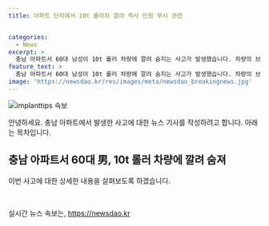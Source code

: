 ```yaml
---
title: 아파트 단지에서 10t 롤러차 깔려 즉사 민원 무시 관련


categories:
  - News
excerpt: >
  충남 아파트서 60대 남성이 10t 롤러 차량에 깔려 숨지는 사고가 발생했습니다. 차량의 브레이크 고장으로 주차된 차량을 들이받고 피해자를 밟고 지나갔는데, 공사로 인한 안전 문제가 이어지고 있습니다. 주민들의 민원에도 불구하고 적극적인 대처가 이뤄지지 않아 안전 사고가 발생했습니다. 해당 사고의 원인과 안전 관리 이행 여부에 대한 조사가 진행 중입니다.
feature_text: >
  충남 아파트서 60대 남성이 10t 롤러 차량에 깔려 숨지는 사고가 발생했습니다. 차량의 브레이크 고장으로 주차된 차량을 들이받고 피해자를 밟고 지나갔는데, 공사로 인한 안전 문제가 이어지고 있습니다. 주민들의 민원에도 불구하고 적극적인 대처가 이뤄지지 않아 안전 사고가 발생했습니다. 해당 사고의 원인과 안전 관리 이행 여부에 대한 조사가 진행 중입니다.
image: 'https://newsdao.kr/res/images/meta/newsdao_breakingnews.jpg'
---
```


<p><img src="https://newsdao.kr/res/images/meta/newsdao_breakingnews.jpg" alt="implanttips 속보" /></p>

<p>안녕하세요. 충남 아파트에서 발생한 사고에 대한 뉴스 기사를 작성하려고 합니다. 아래는 목차입니다.</p>

<h2 data-ke-size="size26">충남 아파트서 60대 男, 10t 롤러 차량에 깔려 숨져</h2>

<p>이번 사고에 대한 상세한 내용을 살펴보도록 하겠습니다.</p>

<p data-ke-size="size16">&nbsp;</p>
실시간 뉴스 속보는, <a href="https://newsdao.kr" rel="dofollow">https://newsdao.kr</a>


